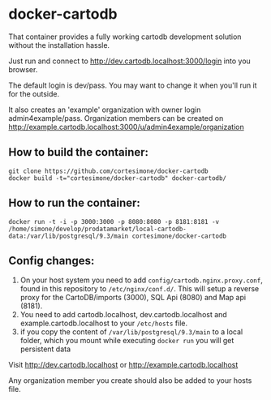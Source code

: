 docker-cartodb
==============

That container provides a fully working cartodb development solution
without the installation hassle.

Just run and connect to http://dev.cartodb.localhost:3000/login into you browser.

The default login is dev/pass. You may want to change it when you'll run
it for the outside.

It also creates an 'example' organization with owner login admin4example/pass.
Organization members can be created on http://example.cartodb.localhost:3000/u/admin4example/organization

How to build the container:
--------------

```
git clone https://github.com/cortesimone/docker-cartodb
docker build -t="cortesimone/docker-cartodb" docker-cartodb/
```

How to run the container:
--------------

```
docker run -t -i -p 3000:3000 -p 8080:8080 -p 8181:8181 -v /home/simone/develop/prodatamarket/local-cartodb-data:/var/lib/postgresql/9.3/main cortesimone/docker-cartodb
```

Config changes:
--------------

1. On your host system you need to add `config/cartodb.nginx.proxy.conf`, found in this repository to `/etc/nginx/conf.d/`. 
This will setup a reverse proxy for the CartoDB/imports (3000), SQL Api (8080) and Map api (8181).
2. You need to add cartodb.localhost, dev.cartodb.localhost and example.cartodb.localhost to your `/etc/hosts` file.
3.  if you copy the content of `/var/lib/postgresql/9.3/main` to a local folder, which you mount while executing `docker run` you will get persistent data


Visit http://dev.cartodb.localhost or http://example.cartodb.localhost 

Any organization member you create should also be added to your hosts file.
